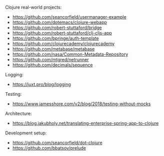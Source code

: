 Clojure real-world projects:
* https://github.com/seancorfield/usermanager-example
* https://github.com/dotemacs/clojure-webapp
* https://github.com/robert-stuttaford/bridge
* https://github.com/robert-stuttaford/clj-cljs-app
* https://github.com/bpringe/auth-template
* https://github.com/clojurecademy/clojurecademy
* https://github.com/metabase/metabase
* https://github.com/nasa/Common-Metadata-Repository
* https://github.com/mtgred/netrunner
* https://github.com/decimals/sequence

Logging:
* https://juxt.pro/blog/logging

Testing:
* https://www.jamesshore.com/v2/blog/2018/testing-without-mocks

Architecture:
* https://blog.jakubholy.net/translating-enterprise-spring-app-to-clojure

Development setup:
* https://github.com/seancorfield/dot-clojure
* https://github.com/bbatsov/prelude
